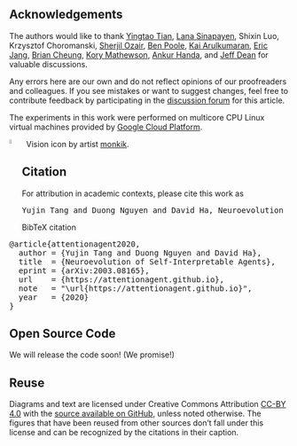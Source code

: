 ## Acknowledgements

The authors would like to thank [Yingtao Tian](https://twitter.com/alanyttian), [Lana Sinapayen](https://twitter.com/sina_lana), Shixin Luo, Krzysztof Choromanski, [Sherjil Ozair](https://twitter.com/sherjilozair), [Ben Poole](https://twitter.com/poolio), [Kai Arulkumaran](https://twitter.com/kaixhin), [Eric Jang](https://twitter.com/ericjang11), [Brian Cheung](https://twitter.com/thisismyhat), [Kory Mathewson](https://twitter.com/korymath), [Ankur Handa](https://twitter.com/ankurhandos), and [Jeff Dean](https://twitter.com/JeffDean) for valuable discussions.

Any errors here are our own and do not reflect opinions of our proofreaders and colleagues. If you see mistakes or want to suggest changes, feel free to contribute feedback by participating in the [discussion forum](https://github.com/attentionagent/attentionagent.github.io/issues) for this article.

The experiments in this work were performed on multicore CPU Linux virtual machines provided by [Google Cloud Platform](https://cloud.google.com/).

<div style="text-align: left;">
<img src="https://storage.googleapis.com/quickdraw-models/sketchRNN/attention/assets/icons/vision.svg" alt="Vision Icon by artist monkik on Noun Project." style="display: block; margin: auto; width: 4.5%;" align="left"/>&nbsp;&nbsp;Vision icon by artist <a href="https://thenounproject.com/kukkik_jung/">monkik</a>.
</div>

<h2 id="citation">Citation</h2>

For attribution in academic contexts, please cite this work as

<pre class="citation short">Yujin Tang and Duong Nguyen and David Ha, Neuroevolution of Self-Interpretable Agents, 2020.</pre>

BibTeX citation

<pre class="citation long">@article{attentionagent2020,
  author = {Yujin Tang and Duong Nguyen and David Ha},
  title  = {Neuroevolution of Self-Interpretable Agents},
  eprint = {arXiv:2003.08165},
  url    = {https://attentionagent.github.io},
  note   = "\url{https://attentionagent.github.io}",
  year   = {2020}
}</pre>

## Open Source Code

We will release the code soon! (We promise!)

## Reuse

Diagrams and text are licensed under Creative Commons Attribution [CC-BY 4.0](https://creativecommons.org/licenses/by/4.0/) with the [source available on GitHub](https://github.com/attentionagent/attentionagent.github.io), unless noted otherwise. The figures that have been reused from other sources don’t fall under this license and can be recognized by the citations in their caption.

